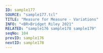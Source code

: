 ```yaml
---
ID: sample177
SOURCE: "sample177.tcl"
TITLE: "Measure for Measure - Variations"
INFO: "<BR>Bridget Riley 2021"
RELATED: "sample176 sample178 sample179"
seqNo: 104
prevID: sample176
nextID: sample178
---
```

